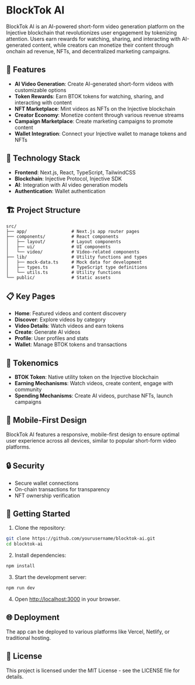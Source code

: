 # BlockTok AI

BlockTok AI is an AI-powered short-form video generation platform on the Injective blockchain that revolutionizes user engagement by tokenizing attention. Users earn rewards for watching, sharing, and interacting with AI-generated content, while creators can monetize their content through onchain ad revenue, NFTs, and decentralized marketing campaigns.

## 🚀 Features

- **AI Video Generation**: Create AI-generated short-form videos with customizable options
- **Token Rewards**: Earn BTOK tokens for watching, sharing, and interacting with content
- **NFT Marketplace**: Mint videos as NFTs on the Injective blockchain
- **Creator Economy**: Monetize content through various revenue streams
- **Campaign Marketplace**: Create marketing campaigns to promote content
- **Wallet Integration**: Connect your Injective wallet to manage tokens and NFTs

## 🔧 Technology Stack

- **Frontend**: Next.js, React, TypeScript, TailwindCSS
- **Blockchain**: Injective Protocol, Injective SDK
- **AI**: Integration with AI video generation models
- **Authentication**: Wallet authentication

## 🏗️ Project Structure

```
src/
├── app/                 # Next.js app router pages
├── components/          # React components
│   ├── layout/          # Layout components
│   ├── ui/              # UI components
│   └── video/           # Video-related components
├── lib/                 # Utility functions and types
│   ├── mock-data.ts     # Mock data for development
│   ├── types.ts         # TypeScript type definitions
│   └── utils.ts         # Utility functions
└── public/              # Static assets
```

## 📋 Key Pages

- **Home**: Featured videos and content discovery
- **Discover**: Explore videos by category
- **Video Details**: Watch videos and earn tokens
- **Create**: Generate AI videos
- **Profile**: User profiles and stats
- **Wallet**: Manage BTOK tokens and transactions

## 🧠 Tokenomics

- **BTOK Token**: Native utility token on the Injective blockchain
- **Earning Mechanisms**: Watch videos, create content, engage with community
- **Spending Mechanisms**: Create AI videos, purchase NFTs, launch campaigns

## 📱 Mobile-First Design

BlockTok AI features a responsive, mobile-first design to ensure optimal user experience across all devices, similar to popular short-form video platforms.

## 🔒 Security

- Secure wallet connections
- On-chain transactions for transparency
- NFT ownership verification

## 🚀 Getting Started

1. Clone the repository:

```bash
git clone https://github.com/yourusername/blocktok-ai.git
cd blocktok-ai
```

2. Install dependencies:

```bash
npm install
```

3. Start the development server:

```bash
npm run dev
```

4. Open [http://localhost:3000](http://localhost:3000) in your browser.

## 🌐 Deployment

The app can be deployed to various platforms like Vercel, Netlify, or traditional hosting.

## 📄 License

This project is licensed under the MIT License - see the LICENSE file for details.
